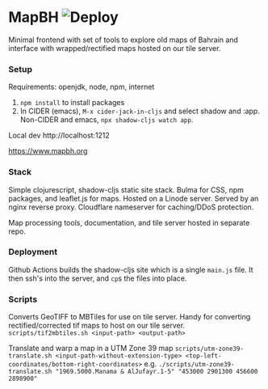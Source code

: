 # MapBH ![Deploy](https://github.com/AHAAAAAAA/mapbh/workflows/Deploy/badge.svg)

Minimal frontend with set of tools to explore old maps of Bahrain and interface with wrapped/rectified maps hosted on our tile server.

### Setup

Requirements: openjdk, node, npm, internet
1. `npm install` to install packages
2. In CIDER (emacs), `M-x cider-jack-in-cljs` and select shadow and :app. Non-CIDER and emacs, `npx shadow-cljs watch app`.


Local dev http://localhost:1212

https://www.mapbh.org


### Stack

Simple clojurescript, shadow-cljs static site stack. Bulma for CSS, npm packages, and leaflet.js for maps. Hosted on a Linode server. Served by an nginx reverse proxy. Cloudflare nameserver for caching/DDoS protection.

Map processing tools, documentation, and tile server hosted in separate repo.

### Deployment

Github Actions builds the shadow-cljs site which is a single `main.js` file. It then ssh's into the server, and `cp`s the files into place.

### Scripts
Converts GeoTIFF to MBTiles for use on tile server. Handy for converting rectified/corrected tif maps to host on our tile server.
`scripts/tif2mbtiles.sh <input-path> <output-path>`

Translate and warp a map in a UTM Zone 39 map
`scripts/utm-zone39-translate.sh <input-path-without-extension-type> <top-left-coordinates/bottom-right-coordinates>`
e.g. `./scripts/utm-zone39-translate.sh "1969.5000.Manama & AlJufayr.1-5" "453000 2901300 456600 2898900"`
